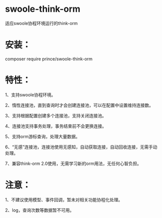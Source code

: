 # swoole-think-orm
适应swoole协程环境运行的think-orm

# 安装：
composer require prince/swoole-think-orm

# 特性：
1、支持swoole协程环境。

2、惰性连接池，直到查询时才会创建连接池，可以在配置中设置维持连接数。

3、支持根据配置创建多个连接池，支持关闭连接池。

4、连接池支持事务处理，事务结束前不会更换连接。

5、支持orm游标查询，处理大量数据。

6、“无感”连接池，连接池使用无感知，自动获取连接，自动回收连接，无需手动处理。

7、兼容think-orm 2.0使用，无需学习新的orm用法，无任何心智负担。

# 注意：
1、不建议使用模型、事件回调，暂未对相关功能协程化处理。

2、log，查询次数等数据暂不可用。
